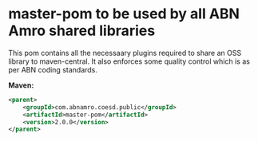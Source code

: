 # master-pom to be used by all ABN Amro shared libraries

This pom contains all the necessaary plugins required to share an OSS library to maven-central.
It also enforces some quality control which is as per ABN coding standards.

**Maven:**

```xml
<parent>
    <groupId>com.abnamro.coesd.public</groupId>
    <artifactId>master-pom</artifactId>
    <version>2.0.0</version>
</parent>
```
